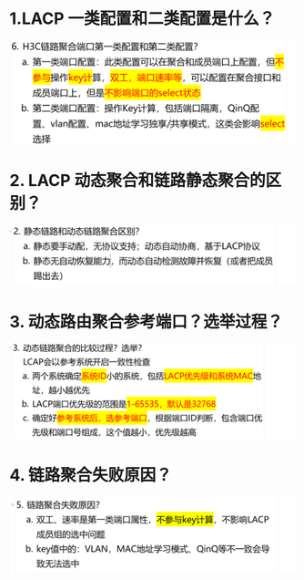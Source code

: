 # 1.LACP 一类配置和二类配置是什么？

![alt text](image-1.png)

# 2. LACP 动态聚合和链路静态聚合的区别？

![alt text](images/面试题---LACP基础/image.png)

# 3. 动态路由聚合参考端口？选举过程？

![alt text](images/面试题---LACP基础/image-1.png)

# 4. 链路聚合失败原因？

![alt text](images/面试题---LACP基础/image-2.png)

